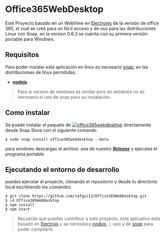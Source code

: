 # Office365WebDesktop

Este Proyecto basado en un WebView en [Electronjs](https://www.electronjs.org/) de la versión de office 365, el cual se creó para un fácil acceso y de uso para las distribuciones Linux con Snap, en la version 0.6.3 se cuenta con su primera versión portable para Windows. 

## Requisitos 

Para poder instalar esta aplicación en linux es necesario _[snap](https://snapcraft.io/)_, en las distribuciones de linux permitidas. 

* [**nodejs**](https://nodejs.org)

>Para la version de windows es similar pero en windows no es necesario el uso de snap para su instalacion.

## Como instalar

Se puede instalar el paquete de [![office365webdesktop](https://snapcraft.io/office365webdesktop/badge.svg)](https://snapcraft.io/office365webdesktop)
 directamente desde Snap Store con el siguiente comando

    $ sudo snap install office365webdesktop --beta

para windows descargas el archivo .exe de nuestro _[***Release***](https://github.com/rafgui12/Office365WebDesktop/releases/tag/VersionB0.7.0)_ y ejecutas el programa portable  

## Ejecutando el entorno de desarrollo

puedes ejecutar el proyecto, clonando el repositorio y desde tu directorio local escribiendo los comandos

    $ git clone https://github.com/rafgui12/Office365WebDesktop.git
    $ cd Office365WebDesktop
    $ npm install
    $ npm start
    
> Recuerda que puedes contribuir a este proyecto, este aplicativo esta basado en [Electrojs](https://www.electronjs.org/) y se necesitara _[nodejs](https://nodejs.org)_, (`.npm`) y de _[snap](https://snapcraft.io/)_ para poder compilarlo



